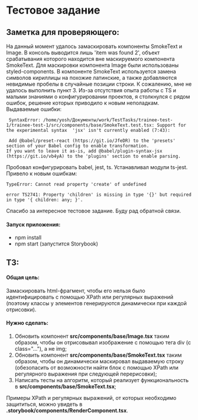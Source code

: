 # Тестовое задание
## Заметка для проверяющего:
На данный момент удалось замаскировать компоненты SmokeText и Image. В консоль выводится лишь 'item was found 2', объект срабатывания которого находится вне маскируемого компонента SmokeText.
Для маскировки компонента Image были использованы styled-components. В компоненте SmokeText используется замена символов кириллицы на похожие латинские, а также добавляются невидимые пробелы в случайные позиции строки.
К сожалению, мне не удалось выполнить пункт 3. Из-за отсутствия опыта работы с TS и малыми знаниями о конфигурировании проектов, я столкнулся с рядом ошибок, решение которых приводило к новым неполадкам.
Выдаваемые ошибки:

     SyntaxError: /home/yosh/Документы/work/TestTasks/trainee-test-1/trainee-test-1/src/components/base/SmokeText.test.tsx: Support for the experimental syntax  'jsx' isn't currently enabled (7:43):
     
     Add @babel/preset-react (https://git.io/JfeDR) to the 'presets' section of your Babel config to enable transformation.
    If you want to leave it as-is, add @babel/plugin-syntax-jsx (https://git.io/vb4yA) to the 'plugins' section to enable parsing.

Пробовал конфигурировать babel, jest, ts. Устанавливал модули ts-jest. Привело к новым ошибкам:

    TypeError: Cannot read property 'create' of undefined

    error TS2741: Property 'children' is missing in type '{}' but required in type '{ children: any; }'.
    
Спасибо за интересное тестовое задание. Буду рад обратной связи.
    

#### Запуск приложения:
 - npm install
 - npm start (запустится Storybook)

## ТЗ:

#### Общая цель:
Замаскировать html-фрагмент, чтобы его нельзя было идентифицировать с помощью XPath или регулярных выражений (поэтому классы у элементов генерируются динамически при каждой отрисовки). 

#### Нужно сделать:
 1. Обновить компонент **src/components/base/Image.tsx** таким образом, чтобы он отрисовывал изображение с помощью тега div (с class="..."), а не img;
 2. Обновить компонент **src/components/base/SmokeText.tsx** таким образом, чтобы он динамически маскировал выдаваемую строку (обезопасить от возможности найти блок с помощью XPath или регулярного выражения при следующей перерисовки);
 3. Написать тесты на алгоритм, который реализует функциональность в **src/components/base/SmokeText.tsx**;

Примеры XPath и регулярных выражений, от которых необходимо защититься, можно увидеть в **.storybook/components/RenderComponent.tsx**.
